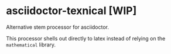 # asciidoctor-texnical [WIP]

Alternative stem processor for asciidoctor.

This processor shells out directly to latex instead of relying on the `mathematical` library.
